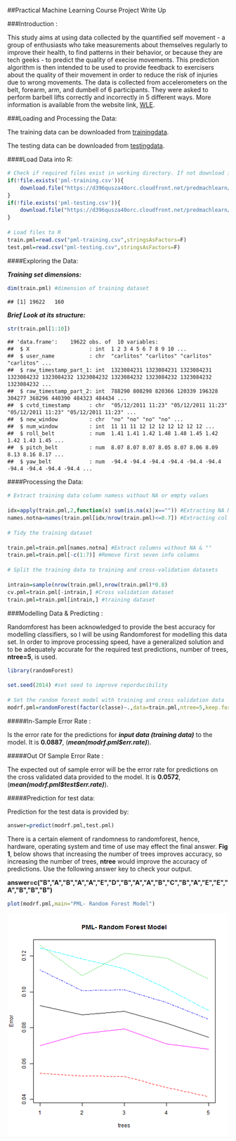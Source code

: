 ##Practical Machine Learning Course Project Write Up 


###Introduction :

This study aims at using data collected by the quantified self movement - a group of enthusiasts who take measurements about themselves regularly to improve their health, to find patterns in their behavior, or because they are tech geeks - to predict the quality of execise movements. This prediction algorithm is then intended to be used to provide feedback to exercisers about the quality of their movement in order to reduce the risk of injuries due to wrong movements. The data is collected from accelerometers on the belt, forearm, arm, and dumbell of 6 participants. They were asked to perform barbell lifts correctly and incorrectly in 5 different ways. More information is available from the website link, [WLE](http://groupware.les.inf.puc-rio.br/har#weight_lifting_exercises).

###Loading and Processing the Data:

The training data can be downloaded from [trainingdata](https://d396qusza40orc.cloudfront.net/predmachlearn/pml-training.csv).

The testing data can be downloaded from [testingdata](https://d396qusza40orc.cloudfront.net/predmachlearn/pml-testing.csv).

####Load Data into R:


```r
# Check if required files exist in working directory. If not download it
if(!file.exists('pml-training.csv')){
    download.file("https://d396qusza40orc.cloudfront.net/predmachlearn/pml-training.csv",destfile="pml-training.csv")
}
if(!file.exists('pml-testing.csv')){
    download.file("https://d396qusza40orc.cloudfront.net/predmachlearn/pml-testing.csv",destfile="pml-training.csv")
}

# Load files to R
train.pml=read.csv("pml-training.csv",stringsAsFactors=F)
test.pml=read.csv("pml-testing.csv",stringsAsFactors=F)
```

####Exploring the Data:

***Training set dimensions:***


```r
dim(train.pml) #dimension of training dataset
```

```
## [1] 19622   160
```

***Brief Look at its structure:***


```r
str(train.pml[1:10])
```

```
## 'data.frame':	19622 obs. of  10 variables:
##  $ X                   : int  1 2 3 4 5 6 7 8 9 10 ...
##  $ user_name           : chr  "carlitos" "carlitos" "carlitos" "carlitos" ...
##  $ raw_timestamp_part_1: int  1323084231 1323084231 1323084231 1323084232 1323084232 1323084232 1323084232 1323084232 1323084232 1323084232 ...
##  $ raw_timestamp_part_2: int  788290 808298 820366 120339 196328 304277 368296 440390 484323 484434 ...
##  $ cvtd_timestamp      : chr  "05/12/2011 11:23" "05/12/2011 11:23" "05/12/2011 11:23" "05/12/2011 11:23" ...
##  $ new_window          : chr  "no" "no" "no" "no" ...
##  $ num_window          : int  11 11 11 12 12 12 12 12 12 12 ...
##  $ roll_belt           : num  1.41 1.41 1.42 1.48 1.48 1.45 1.42 1.42 1.43 1.45 ...
##  $ pitch_belt          : num  8.07 8.07 8.07 8.05 8.07 8.06 8.09 8.13 8.16 8.17 ...
##  $ yaw_belt            : num  -94.4 -94.4 -94.4 -94.4 -94.4 -94.4 -94.4 -94.4 -94.4 -94.4 ...
```

####Processing the Data:


```r
# Extract training data column namess without NA or empty values

idx=apply(train.pml,2,function(x) sum(is.na(x)|x=="")) #Extracting NA Nos per column
names.notna=names(train.pml[idx/nrow(train.pml)<=0.7]) #Extracting col names with more than 70% NA an/or spaces

# Tidy the training dataset

train.pml=train.pml[names.notna] #Extract columns without NA & ""
train.pml=train.pml[-c(1:7)] #Remove first seven info columns

# Split the training data to training and cross-validation datasets

intrain=sample(nrow(train.pml),nrow(train.pml)*0.8)
cv.pml=train.pml[-intrain,] #Cross validation dataset
train.pml=train.pml[intrain,] #training dataset
```

###Modelling Data & Predicting :

Randomforest has been acknowledged to provide the best accuracy for modelling classifiers, so I will be  using Randomforest for modelling this data set. In order to improve processing speed, have a generalized solution and to be adequately accurate for the required test predictions, number of trees, **ntree=5**, is used.



```r
library(randomForest)

set.seed(2014) #set seed to improve reporducibility

# Set the random forest model with training and cross validation data
modrf.pml=randomForest(factor(classe)~.,data=train.pml,ntree=5,keep.forest=T,xtest=cv.pml[-53],ytest=factor(cv.pml$classe))
```

#####In-Sample Error Rate :

Is the error rate for the predictions for ***input data (training data)*** to the model. It is  **0.0887**, (***mean(modrf.pml$err.rate)***).

#####Out Of Sample Error Rate :

The expected out of sample error will be the error rate for predictions on the cross validated data provided to the model. It is **0.0572**, (***mean(modrf.pml\$test\$err.rate)***).

#####Prediction for test data:

Prediction for the test data is provided by:


```r
answer=predict(modrf.pml,test.pml)
```

There is a certain element of randomness to randomforest, hence, hardware, operating system and time of use may effect the final answer. **Fig 1**, below shows that increasing the number of trees improves accuracy, so increasing the number of trees, **ntree** would improve the accuracy of predictions. Use the following answer key to check your output.

**answer=c("B","A","B","A","A","E","D","B","A","A","B","C","B","A","E","E","A","B","B","B")**


```r
plot(modrf.pml,main="PML- Random Forest Model")
```

![plot of chunk unnamed-chunk-7](figure/unnamed-chunk-7.png) 






